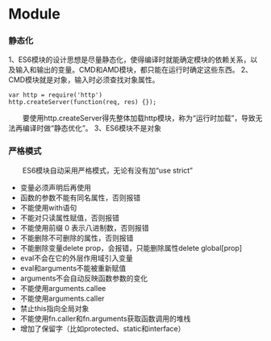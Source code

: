 # Module
### 静态化
1、ES6模块的设计思想是尽量静态化，使得编译时就能确定模块的依赖关系，以及输入和输出的变量。CMD和AMD模块，都只能在运行时确定这些东西。
2、CMD模块就是对象，输入时必须查找对象属性。
```
var http = require('http')
http.createServer(function(req, res) {});
```
&emsp;&emsp;要使用http.createServer得先整体加载http模块，称为“运行时加载”，导致无法再编译时做“静态优化”。
3、ES6模块不是对象

### 严格模式
&emsp;&emsp;ES6模块自动采用严格模式，无论有没有加“use strict”
* 变量必须声明后再使用
* 函数的参数不能有同名属性，否则报错
* 不能使用with语句
* 不能对只读属性赋值，否则报错
* 不能使用前缀 0 表示八进制数，否则报错
* 不能删除不可删除的属性，否则报错
* 不能删除变量delete prop，会报错，只能删除属性delete global[prop]
* eval不会在它的外层作用域引入变量
* eval和arguments不能被重新赋值
* arguments不会自动反映函数参数的变化
* 不能使用arguments.callee
* 不能使用arguments.caller
* 禁止this指向全局对象
* 不能使用fn.caller和fn.arguments获取函数调用的堆栈
* 增加了保留字（比如protected、static和interface）